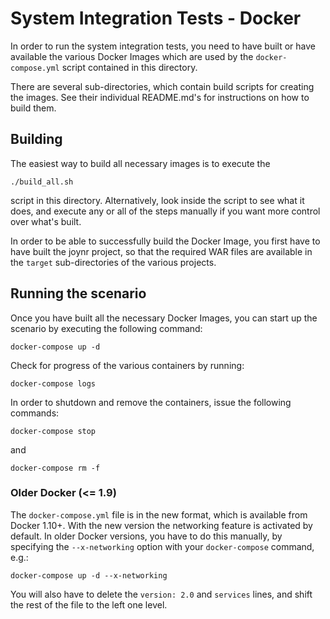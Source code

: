 # System Integration Tests - Docker

In order to run the system integration tests, you need to have built
or have available the various Docker Images which are used by
the `docker-compose.yml` script contained in this directory.

There are several sub-directories, which contain build scripts
for creating the images. See their individual README.md's for
instructions on how to build them.

## Building

The easiest way to build all necessary images is to execute the

`./build_all.sh`

script in this directory. Alternatively, look inside the script
to see what it does, and execute any or all of the steps
manually if you want more control over what's built.

In order to be able to successfully build the Docker Image, you first have
to have built the joynr project, so that the required WAR files are
available in the `target` sub-directories of the various projects.

## Running the scenario

Once you have built all the necessary Docker Images, you
can start up the scenario by executing the following command:

`docker-compose up -d`

Check for progress of the various containers by running:

`docker-compose logs`

In order to shutdown and remove the containers, issue the
following commands:

`docker-compose stop`

and

`docker-compose rm -f`

### Older Docker (<= 1.9)

The `docker-compose.yml` file is in the new format, which is
available from Docker 1.10+. With the new version the networking
feature is activated by default. In older Docker versions, you
have to do this manually, by specifying the `--x-networking`
option with your `docker-compose` command, e.g.:

`docker-compose up -d --x-networking`

You will also have to delete the `version: 2.0` and `services`
lines, and shift the rest of the file to the left one level.
